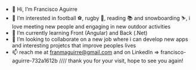 - 👋 Hi, I’m Francisco Aguirre
- 👀 I’m interested in football ⚽, rugby 🏉, reading 📚 and snowboarding ⛷, i love meeting new people and engaging in new outdoor activities
- 🌱 I’m currently learning Front (Angular) and Back (.Net)
- 💞️ I’m looking to collaborate on a new job where i can develop new apps and interesting projetcs that improve peoples lives
- 📫 reach me at franmaguirre@gmail.com and on LinkedIn => francisco-aguirre-732a1612b //// thank you for your visit, hope to see you again!

